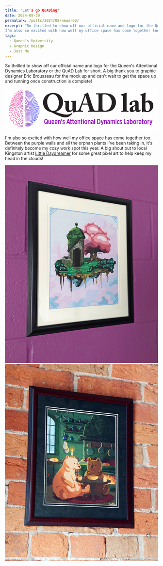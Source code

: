 ```yaml
---
title: 'Let's go QuADing'
date: 2024-08-30
permalink: /posts/2024/08/news-60/
excerpt: "So thrilled to show off our official name and logo for the Queen's Attentional Dynamics Laboratory or the QuAD Lab for short. A big thank you to graphic designer Eric Brousseau for the mock up and can't wait to get the space up and running once construction is complete!<br><br><img src='/images/posts/2024_08_quad.jpg'><br><br>
I'm also so excited with how well my office space has come together too. Between the purple walls and all the orphan plants I've been taking in, it's definitely become my cozy work spot this year. A big shout out to local Kingston artist <a href='https://littledaydreamer.ca/' target='_blank'>Little Daydreamer</a> for some great pixel art to help keep my head in the clouds!<br><br><img src='/images/posts/2024_08_pixel1.jpg'><br><br><img src='/images/posts/2024_08_pixel2.jpg'><br><br>"
tags:
  - Queen's University
  - Graphic Design
  - Just Me
---
```


So thrilled to show off our official name and logo for the Queen's Attentional Dynamics Laboratory or the QuAD Lab for short. A big thank you to graphic designer Eric Brousseau for the mock up and can't wait to get the space up and running once construction is complete!

![internal](/images/posts/2024_08_quad.jpg)

I'm also so excited with how well my office space has come together too. Between the purple walls and all the orphan plants I've been taking in, it's definitely become my cozy work spot this year. A big shout out to local Kingston artist [Little Daydreamer](https://littledaydreamer.ca/) for some great pixel art to help keep my head in the clouds!

![internal](/images/posts/2024_08_pixel1.jpg)
![internal](/images/posts/2024_08_pixel2.jpg)